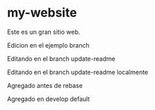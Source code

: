 # my-website

Este es un gran sitio web.

Edicion en el ejemplo branch

Editando en el branch update-readme

Editando en el branch update-readme localmente

Agregado antes de rebase

Agregado en develop default
